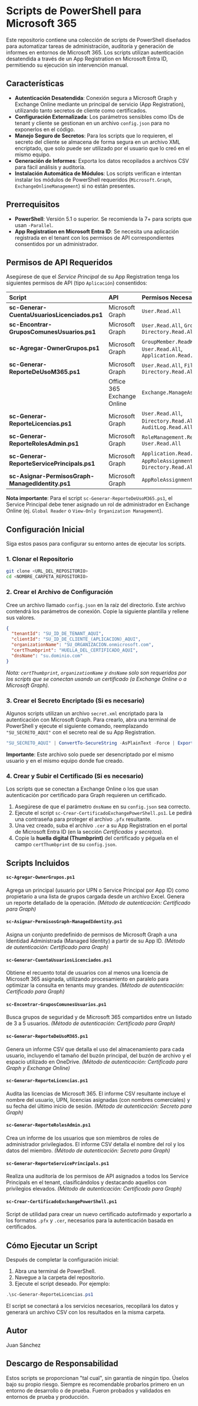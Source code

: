 # Scripts de PowerShell para Microsoft 365

Este repositorio contiene una colección de scripts de PowerShell diseñados para automatizar tareas de administración, auditoría y generación de informes en entornos de Microsoft 365. Los scripts utilizan autenticación desatendida a través de un App Registration en Microsoft Entra ID, permitiendo su ejecución sin intervención manual.

## Características

  * **Autenticación Desatendida**: Conexión segura a Microsoft Graph y Exchange Online mediante un principal de servicio (App Registration), utilizando tanto secretos de cliente como certificados.
  * **Configuración Externalizada**: Los parámetros sensibles como IDs de tenant y cliente se gestionan en un archivo `config.json` para no exponerlos en el código.
  * **Manejo Seguro de Secretos**: Para los scripts que lo requieren, el secreto del cliente se almacena de forma segura en un archivo XML encriptado, que solo puede ser utilizado por el usuario que lo creó en el mismo equipo.
  * **Generación de Informes**: Exporta los datos recopilados a archivos CSV para fácil análisis y auditoría.
  * **Instalación Automática de Módulos**: Los scripts verifican e intentan instalar los módulos de PowerShell requeridos (`Microsoft.Graph`, `ExchangeOnlineManagement`) si no están presentes.

## Prerrequisitos

  * **PowerShell**: Versión 5.1 o superior. Se recomienda la 7+ para scripts que usan `-Parallel`.
  * **App Registration en Microsoft Entra ID**: Se necesita una aplicación registrada en el tenant con los permisos de API correspondientes consentidos por un administrador.

## Permisos de API Requeridos

Asegúrese de que el *Service Principal* de su App Registration tenga los siguientes permisos de API (tipo `Aplicación`) consentidos:

| Script | API | Permisos Necesarios |
| :--- | :--- | :--- |
| **sc-Generar-CuentaUsuariosLicenciados.ps1** | Microsoft Graph | `User.Read.All` |
| **sc-Encontrar-GruposComunesUsuarios.ps1** | Microsoft Graph | `User.Read.All`, `Group.Read.All`, `Directory.Read.All` |
| **sc-Agregar-OwnerGrupos.ps1** | Microsoft Graph | `GroupMember.ReadWrite.All`, `User.Read.All`, `Application.Read.All` |
| **sc-Generar-ReporteDeUsoM365.ps1** | Microsoft Graph | `User.Read.All`, `Files.Read.All`, `Directory.Read.All` |
| | Office 365 Exchange Online | `Exchange.ManageAsApp` |
| **sc-Generar-ReporteLicencias.ps1** | Microsoft Graph | `User.Read.All`, `Directory.Read.All`, `AuditLog.Read.All` |
| **sc-Generar-ReporteRolesAdmin.ps1** | Microsoft Graph | `RoleManagement.Read.Directory`, `User.Read.All` |
| **sc-Generar-ReporteServicePrincipals.ps1**| Microsoft Graph | `Application.Read.All`, `AppRoleAssignment.ReadWrite.All`, `Directory.Read.All` |
| **sc-Asignar-PermisosGraph-ManagedIdentity.ps1**| Microsoft Graph | `AppRoleAssignment.ReadWrite.All` |

**Nota importante**: Para el script `sc-Generar-ReporteDeUsoM365.ps1`, el Service Principal debe tener asignado un rol de administrador en Exchange Online (ej. `Global Reader` o `View-Only Organization Management`).

## Configuración Inicial

Siga estos pasos para configurar su entorno antes de ejecutar los scripts.

### 1\. Clonar el Repositorio

```bash
git clone <URL_DEL_REPOSITORIO>
cd <NOMBRE_CARPETA_REPOSITORIO>
```

### 2\. Crear el Archivo de Configuración

Cree un archivo llamado `config.json` en la raíz del directorio. Este archivo contendrá los parámetros de conexión. Copie la siguiente plantilla y rellene sus valores.

```json
{
  "tenantId": "SU_ID_DE_TENANT_AQUI",
  "clientId": "SU_ID_DE_CLIENTE_(APLICACION)_AQUI",
  "organizationName": "SU_ORGANIZACION.onmicrosoft.com",
  "certThumbprint": "HUELLA_DEL_CERTIFICADO_AQUI",
  "dnsName": "su.dominio.com"
}
```

*Nota: `certThumbprint`, `organizationName` y `dnsName` solo son requeridos por los scripts que se conectan usando un certificado (a Exchange Online o a Microsoft Graph).*

### 3\. Crear el Secreto Encriptado (Si es necesario)

Algunos scripts utilizan un archivo `secret.xml` encriptado para la autenticación con Microsoft Graph. Para crearlo, abra una terminal de PowerShell y ejecute el siguiente comando, reemplazando `"SU_SECRETO_AQUI"` con el secreto real de su App Registration.

```powershell
"SU_SECRETO_AQUI" | ConvertTo-SecureString -AsPlainText -Force | Export-CliXml -Path ".\secret.xml"
```

**Importante**: Este archivo solo puede ser desencriptado por el mismo usuario y en el mismo equipo donde fue creado.

### 4\. Crear y Subir el Certificado (Si es necesario)

Los scripts que se conectan a Exchange Online o los que usan autenticación por certificado para Graph requieren un certificado.

1.  Asegúrese de que el parámetro `dnsName` en su `config.json` sea correcto.
2.  Ejecute el script `sc-Crear-CertificadoExchangePowerShell.ps1`. Le pedirá una contraseña para proteger el archivo `.pfx` resultante.
3.  Una vez creado, suba el archivo `.cer` a su App Registration en el portal de Microsoft Entra ID (en la sección *Certificados y secretos*).
4.  Copie la **huella digital (Thumbprint)** del certificado y péguela en el campo `certThumbprint` de su `config.json`.

## Scripts Incluidos

#### `sc-Agregar-OwnerGrupos.ps1`

Agrega un principal (usuario por UPN o Service Principal por App ID) como propietario a una lista de grupos cargada desde un archivo Excel. Genera un reporte detallado de la operación.
*(Método de autenticación: Certificado para Graph)*

#### `sc-Asignar-PermisosGraph-ManagedIdentity.ps1`

Asigna un conjunto predefinido de permisos de Microsoft Graph a una Identidad Administrada (Managed Identity) a partir de su App ID.
*(Método de autenticación: Certificado para Graph)*

#### `sc-Generar-CuentaUsuariosLicenciados.ps1`

Obtiene el recuento total de usuarios con al menos una licencia de Microsoft 365 asignada, utilizando procesamiento en paralelo para optimizar la consulta en tenants muy grandes.
*(Método de autenticación: Certificado para Graph)*

#### `sc-Encontrar-GruposComunesUsuarios.ps1`

Busca grupos de seguridad y de Microsoft 365 compartidos entre un listado de 3 a 5 usuarios.
*(Método de autenticación: Certificado para Graph)*

#### `sc-Generar-ReporteDeUsoM365.ps1`

Genera un informe CSV que detalla el uso del almacenamiento para cada usuario, incluyendo el tamaño del buzón principal, del buzón de archivo y el espacio utilizado en OneDrive.
*(Método de autenticación: Certificado para Graph y Exchange Online)*

#### `sc-Generar-ReporteLicencias.ps1`

Audita las licencias de Microsoft 365. El informe CSV resultante incluye el nombre del usuario, UPN, licencias asignadas (con nombres comerciales) y su fecha del último inicio de sesión.
*(Método de autenticación: Secreto para Graph)*

#### `sc-Generar-ReporteRolesAdmin.ps1`

Crea un informe de los usuarios que son miembros de roles de administrador privilegiados. El informe CSV detalla el nombre del rol y los datos del miembro.
*(Método de autenticación: Secreto para Graph)*

#### `sc-Generar-ReporteServicePrincipals.ps1`

Realiza una auditoría de los permisos de API asignados a todos los Service Principals en el tenant, clasificándolos y destacando aquellos con privilegios elevados.
*(Método de autenticación: Certificado para Graph)*

#### `sc-Crear-CertificadoExchangePowerShell.ps1`

Script de utilidad para crear un nuevo certificado autofirmado y exportarlo a los formatos `.pfx` y `.cer`, necesarios para la autenticación basada en certificados.

## Cómo Ejecutar un Script

Después de completar la configuración inicial:

1.  Abra una terminal de PowerShell.
2.  Navegue a la carpeta del repositorio.
3.  Ejecute el script deseado. Por ejemplo:

<!-- end list -->

```powershell
.\sc-Generar-ReporteLicencias.ps1
```

El script se conectará a los servicios necesarios, recopilará los datos y generará un archivo CSV con los resultados en la misma carpeta.

## Autor

Juan Sánchez

## Descargo de Responsabilidad

Estos scripts se proporcionan "tal cual", sin garantía de ningún tipo. Úselos bajo su propio riesgo. Siempre es recomendable probarlos primero en un entorno de desarrollo o de prueba. Fueron probados y validados en entornos de prueba y producción.
